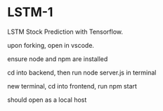 # LSTM-1
LSTM Stock Prediction with Tensorflow.


upon forking, open in vscode.

ensure node and npm are installed

cd into backend, then run node server.js in terminal

new terminal, cd into frontend, run npm start

should open as a local host

